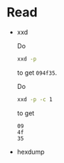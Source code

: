 # Read

* xxd

    Do

    ```sh
    xxd -p
    ```
    
    to get `094f35`.

    Do

    ```sh
    xxd -p -c 1
    ```

    to get

    ```
    09
    4f
    35
    ```

* hexdump
